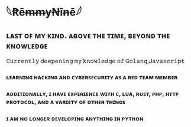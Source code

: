 <h1> 𓆩ꞦēᵯᵯɏꞤīꞥē𓆪 </h1>
<h2> ʟᴀꜱᴛ ᴏꜰ ᴍʏ ᴋɪɴᴅ. ᴀʙᴏᴠᴇ ᴛʜᴇ ᴛɪᴍᴇ, ʙᴇʏᴏɴᴅ ᴛʜᴇ ᴋɴᴏᴡʟᴇᴅɢᴇ </h2>
<h4> 𝙲𝚞𝚛𝚛𝚎𝚗𝚝𝚕𝚢 𝚍𝚎𝚎𝚙𝚎𝚗𝚒𝚗𝚐 𝚖𝚢 𝚔𝚗𝚘𝚠𝚕𝚎𝚍𝚐𝚎 𝚘𝚏 𝙶𝚘𝚕𝚊𝚗𝚐,J𝚊𝚟𝚊𝚜𝚌𝚛𝚒𝚙𝚝 </h4>
<h3> ʟᴇᴀʀɴɪɴɢ ʜᴀᴄᴋɪɴɢ ᴀɴᴅ ᴄʏʙᴇʀꜱᴇᴄᴜʀɪᴛʏ ᴀꜱ ᴀ ʀᴇᴅ ᴛᴇᴀᴍ ᴍᴇᴍʙᴇʀ </h3>
<h3> ᴀᴅᴅɪᴛɪᴏɴᴀʟʟʏ, ɪ ʜᴀᴠᴇ ᴇxᴘᴇʀɪᴇɴᴄᴇ ᴡɪᴛʜ ᴄ, ʟᴜᴀ, ʀᴜꜱᴛ, ᴘʜᴘ, ʜᴛᴛᴘ ᴘʀᴏᴛᴏᴄᴏʟ, ᴀɴᴅ ᴀ ᴠᴀʀɪᴇᴛʏ ᴏꜰ ᴏᴛʜᴇʀ ᴛʜɪɴɢꜱ </h3>
<h3> ɪ ᴀᴍ ɴᴏ ʟᴏɴɢᴇʀ ᴅᴇᴠᴇʟᴏᴘɪɴɢ ᴀɴʏᴛʜɪɴɢ ɪɴ ᴘʏᴛʜᴏɴ </h3>

